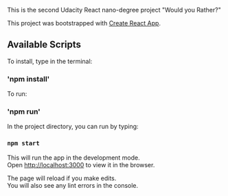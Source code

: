 This is the second Udacity React nano-degree project "Would you Rather?"

This project was bootstrapped with [Create React App](https://github.com/facebook/create-react-app).

## Available Scripts

To install, type in the terminal:

### 'npm install'

To run:

### 'npm run'

In the project directory, you can run by typing:

### `npm start`

This will run the app in the development mode.<br>
Open [http://localhost:3000](http://localhost:3000) to view it in the browser.

The page will reload if you make edits.<br>
You will also see any lint errors in the console.